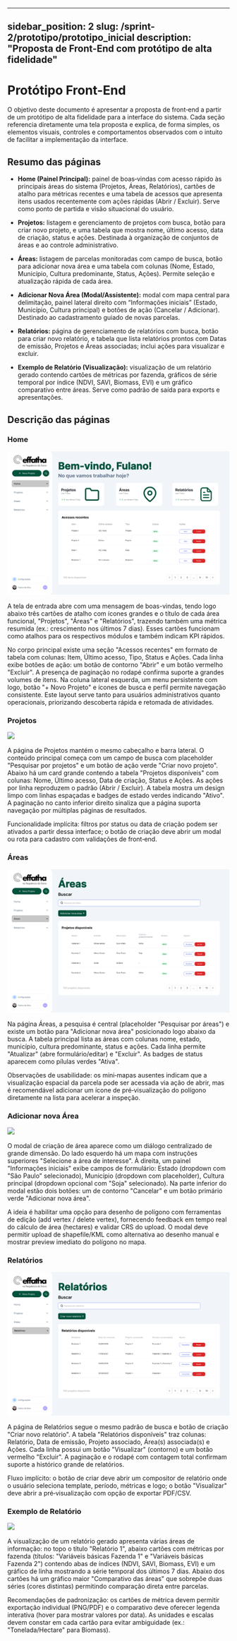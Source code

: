 ---
sidebar_position: 2
slug: /sprint-2/prototipo/prototipo_inicial
description: "Proposta de Front-End com protótipo de alta fidelidade"
-----------------------------------------

# Protótipo Front-End

O objetivo deste documento é apresentar a proposta de front‑end a partir de um protótipo de alta fidelidade para a interface do sistema. Cada seção referencia diretamente uma tela proposta e explica, de forma simples, os elementos visuais, controles e comportamentos observados com o intuito de facilitar a implementação da interface.

## Resumo das páginas

- **Home (Painel Principal):** painel de boas‑vindas com acesso rápido às principais áreas do sistema (Projetos, Áreas, Relatórios), cartões de atalho para métricas recentes e uma tabela de acessos que apresenta itens usados recentemente com ações rápidas (Abrir / Excluir). Serve como ponto de partida e visão situacional do usuário.

- **Projetos:** listagem e gerenciamento de projetos com busca, botão para criar novo projeto, e uma tabela que mostra nome, último acesso, data de criação, status e ações. Destinada à organização de conjuntos de áreas e ao controle administrativo.

- **Áreas:** listagem de parcelas monitoradas com campo de busca, botão para adicionar nova área e uma tabela com colunas (Nome, Estado, Município, Cultura predominante, Status, Ações). Permite seleção e atualização rápida de cada área.

- **Adicionar Nova Área (Modal/Assistente):** modal com mapa central para delimitação, painel lateral direito com “Informações iniciais” (Estado, Município, Cultura principal) e botões de ação (Cancelar / Adicionar). Destinado ao cadastramento guiado de novas parcelas.

- **Relatórios:** página de gerenciamento de relatórios com busca, botão para criar novo relatório, e tabela que lista relatórios prontos com Datas de emissão, Projetos e Áreas associadas; inclui ações para visualizar e excluir.

- **Exemplo de Relatório (Visualização):** visualização de um relatório gerado contendo cartões de métricas por fazenda, gráficos de série temporal por índice (NDVI, SAVI, Biomass, EVI) e um gráfico comparativo entre áreas. Serve como padrão de saída para exports e apresentações.


## Descrição das páginas

### Home

![](./assets/Home.png)

A tela de entrada abre com uma mensagem de boas-vindas, tendo logo abaixo três cartões de atalho com ícones grandes e o título de cada área funcional, "Projetos", "Áreas" e "Relatórios", trazendo também uma métrica resumida (ex.: crescimento nos últimos 7 dias). Esses cartões funcionam como atalhos para os respectivos módulos e também indicam KPI rápidos.

No corpo principal existe uma seção "Acessos recentes" em formato de tabela com colunas: Item, Último acesso, Tipo, Status e Ações. Cada linha exibe botões de ação: um botão de contorno "Abrir" e um botão vermelho "Excluir". A presença de paginação no rodapé confirma suporte a grandes volumes de itens. Na coluna lateral esquerda, um menu persistente com logo, botão "+ Novo Projeto" e ícones de busca e perfil permite navegação consistente. Este layout serve tanto para usuários administrativos quanto operacionais, priorizando descoberta rápida e retomada de atividades.

### Projetos

![](./assets/Página%20de%20projetos.png)

A página de Projetos mantém o mesmo cabeçalho e barra lateral. O conteúdo principal começa com um campo de busca com placeholder "Pesquisar por projetos" e um botão de ação verde "Criar novo projeto". Abaixo há um card grande contendo a tabela "Projetos disponíveis" com colunas: Nome, Último acesso, Data de criação, Status e Ações. As ações por linha reproduzem o padrão (Abrir / Excluir). A tabela mostra um design limpo com linhas espaçadas e badges de estado verdes indicando "Ativo". A paginação no canto inferior direito sinaliza que a página suporta navegação por múltiplas páginas de resultados.

Funcionalidade implícita: filtros por status ou data de criação podem ser ativados a partir dessa interface; o botão de criação deve abrir um modal ou rota para cadastro com validações de front‑end.

### Áreas

![](./assets/Página%20de%20áreas.png)

Na página Áreas, a pesquisa é central (placeholder "Pesquisar por áreas") e existe um botão para "Adicionar nova área" posicionado logo abaixo da busca. A tabela principal lista as áreas com colunas nome, estado, município, cultura predominante, status e ações. Cada linha permite "Atualizar" (abre formulário/editar) e "Excluir". As badges de status aparecem como pílulas verdes "Ativa".

Observações de usabilidade: os mini‑mapas ausentes indicam que a visualização espacial da parcela pode ser acessada via ação de abrir, mas é recomendável adicionar um ícone de pré‑visualização do polígono diretamente na lista para acelerar a inspeção.

### Adicionar nova Área

![](./assets/Adicionando%20nova%20área.png)

O modal de criação de área aparece como um diálogo centralizado de grande dimensão. Do lado esquerdo há um mapa com instruções superiores "Selecione a área de interesse". À direita, um painel "Informações iniciais" exibe campos de formulário: Estado (dropdown com "São Paulo" selecionado), Município (dropdown com placeholder), Cultura principal (dropdown opcional com "Soja" selecionado). Na parte inferior do modal estão dois botões: um de contorno "Cancelar" e um botão primário verde "Adicionar nova área".

A ideia é habilitar uma opção para desenho de polígono com ferramentas de edição (add vertex / delete vertex), fornecendo feedback em tempo real do cálculo de área (hectares) e validar CRS do upload. O modal deve permitir upload de shapefile/KML como alternativa ao desenho manual e mostrar preview imediato do polígono no mapa.

### Relatórios

![](./assets/Página%20de%20relatórios.png)

A página de Relatórios segue o mesmo padrão de busca e botão de criação "Criar novo relatório". A tabela "Relatórios disponíveis" traz colunas: Relatório, Data de emissão, Projeto associado, Área(s) associada(s) e Ações. Cada linha possui um botão "Visualizar" (contorno) e um botão vermelho "Excluir". A paginação e o rodapé com contagem total confirmam suporte a histórico grande de relatórios.

Fluxo implícito: o botão de criar deve abrir um compositor de relatório onde o usuário seleciona template, período, métricas e logo; o botão "Visualizar" deve abrir a pré‑visualização com opção de exportar PDF/CSV.

### Exemplo de Relatório

![](./assets/Exemplo%20relatório.png)

A visualização de um relatório gerado apresenta várias áreas de informação: no topo o título "Relatório 1", abaixo cartões com métricas por fazenda (títulos: "Variáveis básicas Fazenda 1" e "Variáveis básicas Fazenda 2") contendo abas de índices (NDVI, SAVI, Biomass, EVI) e um gráfico de linha mostrando a série temporal dos últimos 7 dias. Abaixo dos cartões há um gráfico maior "Comparativo das áreas" que sobrepõe duas séries (cores distintas) permitindo comparação direta entre parcelas.

Recomendações de padronização: os cartões de métrica devem permitir exportação individual (PNG/PDF) e o comparativo deve oferecer legenda interativa (hover para mostrar valores por data). As unidades e escalas devem constar em cada cartão para evitar ambiguidade (ex.: "Tonelada/Hectare" para Biomass).
